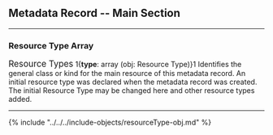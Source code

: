 ## Metadata Record -- Main Section
---

### Resource Type Array

<span class="md-panel" style="font-size: larger">Resource Types</span> <i class="fa fa-asterisk required" title="Required"> </i> 1{**type**: array (obj: <span class="md-panel">Resource Type</span>)}1 Identifies the general class or kind for the main resource of this metadata record. An initial resource type was declared when the metadata record was created.  The initial <span class="md-panel">Resource Type</span> may be changed here and other resource types added.

---

{% include "../../../include-objects/resourceType-obj.md" %}
